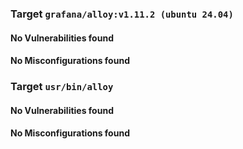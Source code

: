 
### Target `grafana/alloy:v1.11.2 (ubuntu 24.04)`
#### No Vulnerabilities found
#### No Misconfigurations found
### Target `usr/bin/alloy`
#### No Vulnerabilities found
#### No Misconfigurations found
